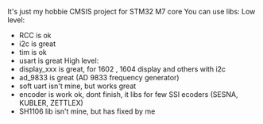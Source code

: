 It's just my hobbie CMSIS project for STM32  M7 core 
You can use libs:
Low level:
- RCC is ok
- i2c is great
- tim is ok
- usart is great
High level:
- display_xxx is great, for 1602 , 1604 display and others with i2c
- ad_9833 is great  (AD 9833 frequency generator)
- soft uart isn't mine, but works great
- encoder is work ok, dont finish, it libs for few SSI ecoders (SESNA, KUBLER, ZETTLEX)
- SH1106 lib isn't mine, but has fixed by me 

